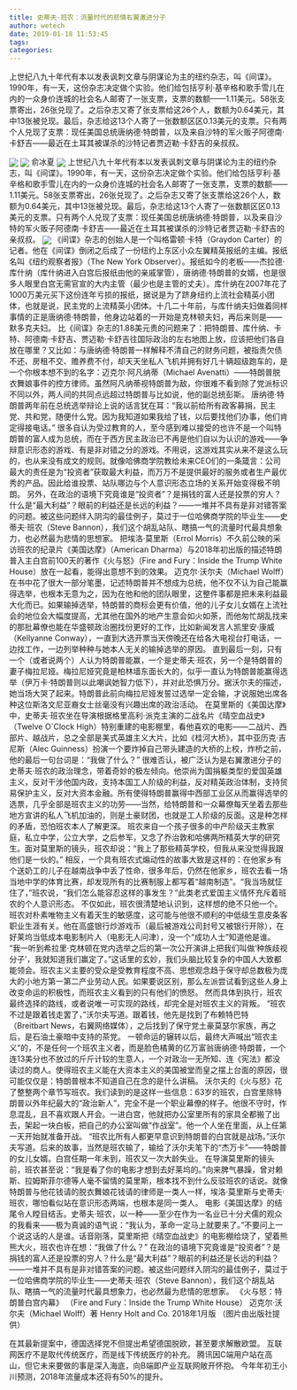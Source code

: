 ```yaml
---
title: 史蒂夫·班农：流量时代的悲情右翼激进分子
author: wetech
date: 2019-01-18 11:53:45
tags: 
categories: 
---
```

上世纪八九十年代有本以发表讽刺文章与阴谋论为主的纽约杂志，叫《间谍》。1990年，有一天，这份杂志决定做个实验。他们给包括亨利·基辛格和歌手雪儿在内的一众身价连城的社会名人邮寄了一张支票，支票的数额——1.11美元。58张支票寄出，26张兑现了。之后杂志又寄了张支票给这26个人，数额为0.64美元，其中13张被兑现。最后，杂志给这13个人寄了一张数额区区0.13美元的支票。只有两个人兑现了支票：现任美国总统唐纳德·特朗普，以及来自沙特的军火贩子阿德南·卡舒吉——最近在土耳其被谋杀的沙特记者贾迈勒·卡舒吉的亲叔叔。
<!-- more -->
<img align="center" border="0" src="https://imgcdn.yicai.com/uppics/images/2019/01/99aa44227c5b46540ac3079db814a2ce.jpg" />
<img align="center" border="0" src="https://imgcdn.yicai.com/uppics/images/2019/01/ec6014fec4575600959f252a57d2afb0.jpg" />
俞冰夏
<img align="center" border="0" src="https://imgcdn.yicai.com/uppics/images/2019/01/faf5f32de7c58136a33af66ea3bce3cd.jpg" />
上世纪八九十年代有本以发表讽刺文章与阴谋论为主的纽约杂志，叫《间谍》。1990年，有一天，这份杂志决定做个实验。他们给包括亨利·基辛格和歌手雪儿在内的一众身价连城的社会名人邮寄了一张支票，支票的数额——1.11美元。58张支票寄出，26张兑现了。之后杂志又寄了张支票给这26个人，数额为0.64美元，其中13张被兑现。最后，杂志给这13个人寄了一张数额区区0.13美元的支票。只有两个人兑现了支票：现任美国总统唐纳德·特朗普，以及来自沙特的军火贩子阿德南·卡舒吉——最近在土耳其被谋杀的沙特记者贾迈勒·卡舒吉的亲叔叔。
<img align="center" border="0" src="https://imgcdn.yicai.com/uppics/images/2019/01/9c74939e079527594460bd215705e221.jpg" />
《间谍》杂志的创始人是一个叫格雷顿·卡特（Graydon Carter）的记者。他在《间谍》倒闭之后成了一份纽约上东区小众左翼精英报纸的主编。报纸名叫《纽约观察者报》（The New York Observer）。报纸如今的老板——杰拉德·库什纳（库什纳进入白宫后报纸由他的亲戚掌管），唐纳德·特朗普的女婿，也是很多人眼里白宫无需官宣的大内主管（最少也是主管的丈夫）。库什纳在2007年花了1000万美元买下这份连年亏损的报纸，据说是为了跻身纽约上流社会精英小团体，也就是说，民主党的上流精英小团体。十几二十年前，与库什纳夫妇做着同样事情的正是唐纳德·特朗普，他身边站着的一开始是克林顿夫妇，再后来则是——默多克夫妇。
比《间谍》杂志的1.88美元贵的问题来了：把特朗普、库什纳、卡特、阿德南·卡舒吉、贾迈勒·卡舒吉往国际政治的左右地图上放，应该把他们各自放在哪里？又比如：与唐纳德·特朗普一样解释不清自己的财务问题，被指责欠债不还、房租不交、赡养费不付，却天天坐私人飞机并拥有好几十辆超级跑车的，是一个你根本想不到的名字：迈克尔·阿凡纳蒂（Michael Avenatti）——特朗普脱衣舞娘事件的控方律师。虽然阿凡纳蒂视特朗普为敌，你很难不看到除了党派标识不同以外，两人间的共同点远超过特朗普与比如说，他的副总统彭斯。
唐纳德·特朗普两年前在总统选举辩论上说的话言犹在耳：“我以前给所有政客募捐，民主党、共和党，随便什么党。因为我知道如果我给了钱，以后要找他们办事，他们肯定得接电话。”
很多自认为受过教育的人，至今感到难以接受的也许不是一个叫特朗普的富人成为总统，而在于西方民主政治已不再是他们自以为认识的游戏——争辩意识形态的游戏、有是非对错之分的游戏。不用说，这游戏其实从来不是这么玩的，也从来没有成文的规则。就像哈佛商学院教给未来CEO们的一条箴言：公司最大的责任是为“投资者”获取最大利益，而万万不是提供最好的服务或者生产最优秀的产品。因此给谁投票、站队哪边与个人意识形态立场的关系开始变得极不明朗。
另外，在政治的语境下究竟谁是“投资者”？是捐钱的富人还是投票的穷人？什么是“最大利益”？眼前的利益还是长远的利益？——一堆并不具有是非对错答案的问题。被这些问题绊入阴沟的最佳例子，莫过于一位哈佛商学院的毕业生——史蒂夫·班农（Steve Bannon），我们这个胡乱站队、瞎搞一气的流量时代最具想象力，也必然最为悲情的思想家。
把埃洛·莫里斯（Errol Morris）不久前公映的采访班农的纪录片《美国达摩》（American Dharma）与2018年初出版的描述特朗普入主白宫前100天的著作《火与怒》（Fire and Fury：Inside the Trump White House）放在一起看，能得出意想不到的效果。
迈克尔·沃尔夫（Michael Wolff）在书中花了很大一部分笔墨，记述特朗普并不想成为总统，他不仅不认为自己能赢得选举，也根本无意为之，因为在他和他的团队眼里，这整件事都是把未来利益最大化而已。如果输掉选举，特朗普的商标会更有价值，他的儿子女儿女婿在上流社会的地位会大幅度提高，尤其他在国外的地产生意会如火如荼，而他匆忙胡乱找来的那批幕僚也能在华盛顿政治圈找份更好的工作，比如新闻发言人凯里安·康威（Kellyanne Conway），一直到大选开票当天傍晚还在给各大电视台打电话，一边找工作，一边列举种种与她本人无关的输掉选举的原因。
直到最后一刻，只有一个（或者说两个）人认为特朗普能赢，一个是史蒂夫·班农，另一个是特朗普的妻子梅拉尼娅。梅拉尼娅究竟是柏林墙东面长大的，似乎一直认为特朗普能赢得选举（伊万卡·特朗普则以此嘲讽她智力低下），并对此恐惧万分。据沃尔夫的描述，她当场大哭了起来。特朗普此前向梅拉尼娅发誓过选举一定会输，才说服她出席各种这位斯洛文尼亚裔女士丝毫没有兴趣出席的政治活动。
在莫里斯的《美国达摩》中，史蒂夫·班农坐在导演根据格里高利·派克主演的二战名片《晴空血战史》（Twelve O`Clock High）特别重建的电影棚里，看他喜欢的电影——二战片、西部片、越战片，总之全部是美式英雄主义大片，比如《桂河大桥》，其中亚历克·吉尼斯（Alec Guinness）扮演一个要炸掉自己带头建造的大桥的上校，炸桥之前，他的最后一句台词是：“我做了什么？”
很难否认，被广泛认为是右翼激进分子的史蒂夫·班农的政治理念，带着奇妙的极左倾向。他崇尚为国捐躯类型的爱国英雄主义，反对干涉他国内政，支持本国工人阶级的利益，反对精英政治体制，支持贸易保护主义，反对大资本金融。所有使得特朗普赢得中西部工业区从而赢得选举的选票，几乎全部是班农主义的功劳——当然，给特朗普和一众幕僚每天坐着去那些地方宣讲的私人飞机加油的，则是土豪财团，也就是工人阶级的反面。这是种怎样的矛盾，恐怕班农本人了解更深。
班农来自一个孩子很多的中产阶级天主教家庭，私立中学，公立大学，之后参军，又念了乔治敦和哈佛两所精英大学的研究生。面对莫里斯的镜头，班农却说：“我上了那些精英学校，但我从来没觉得我跟他们是一伙的。”
相反，一个具有班农式煽动性的故事大致是这样的：在他家乡有个送奶工的儿子在越南战争中丢了性命，很多年后，仍然在他家乡，班农去看一场当地中学的体育比赛，却发现所有的比赛制服上都写着“越南制造”。“我当场就怔住了，”班农说，“我们怎么能容忍这样的事发生？”此类老式爱国主义情怀充斥着班农的个人意识形态。
不仅如此，班农很清楚地认识到，这样想的绝不只他一个。班农对朴素唯物主义有着天生的敏感度，这可能与他很不顺利的中低级生意皮条客职业生涯有关。他在高盛银行炒游戏币（最后被游戏公司封号又被银行开除），在好莱坞当低成本电影制片人（电影无人问津），没一个“成功人士”知道他是谁。
“我一听到希拉里·克林顿在党内选举之后的第一次公开演讲上把我们叫做‘种族歧视分子’，我就知道我们赢定了。”这话里的玄妙，我们头脑比较复杂的中国人大致都能领会。班农主义主要的受众是受教育程度不高、思想观念趋于保守却总数极为庞大的小地方第一第二产业劳动人民。如果要说区别，那么左派尝试看到这些人身上改变命运的积极性，而班农主义看到的只有他们的愤怒。
然而具体到执行，班农最终选择的路线，或者说唯一可实现的路线，却完全是对班农主义的背叛。
“班农不过是跟着钱走罢了，”沃尔夫写道。跟着钱，他先是找到了布赖特巴特（Breitbart News，右翼网络媒体），之后找到了保守党土豪莫瑟尔家族，再之后，是石油土豪暗中支持的茶党。
一顿命运的辗转以后，最终大声喊出“班农主义”的，不是任何一个班农主义者，而是脸色橘黄的亿万富翁唐纳德·特朗普，一个连13美分也不放过的斤斤计较的生意人，一个对政治一无所知、连《宪法》都没读过的商人。使得班农主义能在大资本主义的美国被堂而皇之摆上台面的原因，很可能仅仅是：特朗普根本不知道自己在念的是什么讲稿。
沃尔夫的《火与怒》花了整整两个章节写班农。我们读到的是这样一些信息：63岁的班农，白宫里除特朗普以外年纪最大的“政治新人”，完全不是一个职业幕僚的样子。他很不守时，作息混乱，且不喜欢跟人开会。一进白宫，他就把办公室里所有的家具全都搬了出去，架起一块白板，把自己的办公室叫做“作战室”。他一个人坐在里面，从上任第一天开始就准备开战。
“班农比所有人都更早意识到特朗普的白宫就是战场。”沃尔夫写道。后来的故事，当然是班农输了，输给了沃尔夫笔下的“杰万卡”——特朗普的女儿女婿。白宫任期一年未到，班农又一次大龄失业。
在导演莫里斯的镜头前，班农甚至说：“我是看了你的电影才想到去好莱坞的。”向来脾气暴躁，曾对赖斯、拉姆斯菲尔德等人毫不留情的莫里斯，根本找不到什么反驳班农的话说。就像特朗普与他花钱请的脱衣舞娘花钱请的律师是一类人一样，埃洛·莫里斯与史蒂夫·班农，哪怕看似站在意识形态两端，也根本是同一类人。
电影《美国达摩》的结尾令人瞠目结舌。史蒂夫·班农，以一种——至少在作为一名业已十分犬儒的观众的我看来——极为真诚的语气说：“我认为，革命一定马上就要来了。”不要问上一个说这话的人是谁。话音刚落，莫里斯把《晴空血战史》的电影棚给烧了，望着熊熊大火，班农也许在想：“我做了什么？”
在政治的语境下究竟谁是“投资者”？是捐钱的富人还是投票的穷人？什么是“最大利益”？眼前的利益还是长远的利益？——一堆并不具有是非对错答案的问题。被这些问题绊入阴沟的最佳例子，莫过于一位哈佛商学院的毕业生——史蒂夫·班农（Steve Bannon），我们这个胡乱站队、瞎搞一气的流量时代最具想象力，也必然最为悲情的思想家。
《火与怒：特朗普白宫内幕》
（Fire and Fury：Inside the Trump White House）
迈克尔·沃尔夫（Michael Wolff）著
Henry Holt and Co. 2018年1月版
（图片由出版社提供）
 
 
在其最新提案中，德国选择党不但提出希望德国脱欧，甚至要求解散欧盟。
互联网医疗不是取代传统医疗，而是线下传统医疗的补充。
腾讯因C端用户站在高山，但它未来要做的事是深入海底，向B端即产业互联网敞开怀抱。
今年年初王小川预测，2018年流量成本还将有50%的提升。
